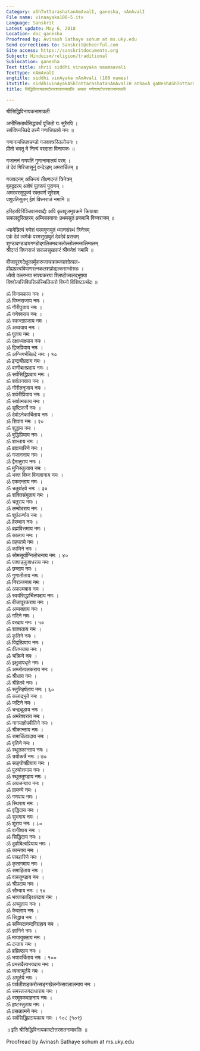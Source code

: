 ```yaml
---
Category: aShTottarashatanAmAvalI, ganesha, nAmAvalI
File name: vinaayaka108-5.itx
Language: Sanskrit
Latest update: May 6, 2018
Location: doc_ganesha
Proofread by: Avinash Sathaye sohum at ms.uky.edu
Send corrections to: Sanskrit@cheerful.com
Site access: https://sanskritdocuments.org
Subject: Hinduism/religion/traditional
Sublocation: ganesha
Text title: shrii siddhi vinaayaka naamaavali
Texttype: nAmAvalI
engtitle: siddhi vinAyaka nAmAvali (108 names)
itxtitle: siddhivinAyakAShTottarashatanAmAvaliH athavA gaNeshAShTottarashatanAmAvalI
title: सिद्धिविनायकाष्टोत्तरशतनामावलिः अथवा गणेशाष्टोत्तरशतनामावली

---
```

  
 श्रीसिद्धिविनायकनामावली   
  
अभीप्सितार्थसिद्ध्यर्थं पूजितो यः सुरैरपि ।  
     सर्वविघ्नच्छिदे तस्मै गणाधिपतये नमः ॥  
  
गणानामधिपश्चण्डो गजवक्त्रस्तिलोचनः ।  
     प्रीतो भवतु मे नित्यं वरदाता विनायकः ॥  
  
गजाननं गणपतिं गुणानामालयं परम् ।  
     तं देवं गिरिजासूनुं वन्देऽहम् अमरार्चितम् ॥  
  
गजवदनम् अचिन्त्यं तीक्ष्णदन्तं त्रिनेत्रम्   
     बृहदुदरम् अशेषं पूतरूपं पुराणम् ।  
अमरवरसुपूज्यं रक्तवर्णं सुरेशम्  
     पशुपतिसुतम् ईशं विघ्नराजं नमामि ॥  
  
हरिहरविरिञ्चिवासवाद्यैः अपि कृतपूजमुपक्रमे क्रियायाः  
सकलदुरितहरम् अम्बिकायायाः प्रथमसुतं प्रणमामि विघ्नराजम् ॥  
  
ध्यायेन्नित्यं गणेशं परमगुणयुतं ध्यानसंस्थं त्रिनेत्रम्  
एकं देवं त्वमेकं परमसुखयुतं देवदेवं प्रसन्नम्  
शुण्डादण्डाढ्यगण्डोद्गलितमदजलोल्लोलमत्तालिमालम्  
     श्रीदन्तं विघ्नराजं सकलसुखकरं श्रीगणेशं नमामि ॥  
  
बीजापूरगदेक्षुकार्मुकरुजाचक्राब्जपाशोत्पल-  
     व्रीह्यग्रस्वविषाणरत्नकलशप्रोद्यत्कराम्भोरुहः ।  
ध्येयो वल्लभया सपद्मकरया श्लिष्टोज्वलद्भूषया  
     विश्वोत्पत्तिविपत्तिसंस्थितिकरो विघ्नो विशिष्टार्त्थदः ॥  
  
ॐ विनायकाय नमः ।  
ॐ विघ्नराजाय नमः ।  
ॐ गौरीपुत्राय नमः ।  
ॐ गणेश्वराय नमः ।  
ॐ स्कन्दाग्रजाय नमः ।  
ॐ अव्ययाय नमः ।  
ॐ पूताय नमः ।  
ॐ दक्षाध्यक्ष्याय नमः ।  
ॐ द्विजप्रियाय नमः ।  
ॐ अग्निगर्भच्छिदे नमः । १०  
ॐ इन्द्रश्रीप्रदाय नमः ।  
ॐ वाणीबलप्रदाय नमः ।  
ॐ सर्वसिद्धिप्रदाय नमः ।  
ॐ शर्वतनयाय नमः ।  
ॐ गौरीतनूजाय नमः ।  
ॐ शर्वरीप्रियाय नमः ।  
ॐ सर्वात्मकाय नमः ।  
ॐ सृष्टिकर्त्रे नमः ।  
ॐ देवोऽनेकार्चिताय नमः ।  
ॐ शिवाय नमः । २०  
ॐ शुद्धाय नमः ।  
ॐ बुद्धिप्रियाय नमः ।  
ॐ शान्ताय नमः ।  
ॐ ब्रह्मचारिणे नमः ।  
ॐ गजाननाय नमः ।  
ॐ द्वैमातुराय नमः ।  
ॐ मुनिस्तुत्याय नमः ।  
ॐ भक्त विघ्न विनाशनाय नमः ।  
ॐ एकदन्ताय नमः ।  
ॐ चतुर्बाहवे नमः । ३०  
ॐ शक्तिसंयुताय नमः ।  
ॐ चतुराय नमः ।  
ॐ लम्बोदराय नमः ।  
ॐ शूर्पकर्णाय नमः ।  
ॐ हेरम्बाय नमः ।  
ॐ ब्रह्मवित्तमाय नमः ।  
ॐ कालाय नमः ।  
ॐ ग्रहपतये नमः ।  
ॐ कामिने नमः ।  
ॐ सोमसूर्याग्निलोचनाय नमः । ४०  
ॐ पाशाङ्कुशधराय नमः ।  
ॐ छन्दाय नमः ।  
ॐ गुणातीताय नमः ।  
ॐ निरञ्जनाय नमः ।  
ॐ अकल्मषाय नमः ।  
ॐ स्वयंसिद्धार्चितपदाय नमः ।  
ॐ बीजापूरकराय नमः ।  
ॐ अव्यक्ताय नमः ।  
ॐ गदिने नमः ।  
ॐ वरदाय नमः । ५०  
ॐ शाश्वताय नमः ।  
ॐ कृतिने नमः ।  
ॐ विद्वत्प्रियाय नमः ।  
ॐ वीतभयाय नमः ।  
ॐ चक्रिणे नमः ।  
ॐ इक्षुचापधृते नमः ।  
ॐ अब्जोत्पलकराय नमः ।  
ॐ श्रीधाय नमः ।  
ॐ श्रीहेतवे नमः ।  
ॐ स्तुतिहर्षताय नमः । ६०  
ॐ कलाद्भृते नमः ।  
ॐ जटिने नमः ।  
ॐ चन्द्रचूडाय नमः ।  
ॐ अमरेश्वराय नमः ।  
ॐ नागयज्ञोपवीतिने नमः ।  
ॐ श्रीकान्ताय नमः ।  
ॐ रामार्चितपदाय नमः ।  
ॐ वृतिने नमः ।  
ॐ स्थूलकान्ताय नमः ।  
ॐ त्रयीकर्त्रे नमः । ७०  
ॐ सङ्घोषप्रियाय नमः ।  
ॐ पुरुषोत्तमाय नमः ।  
ॐ स्थूलतुण्डाय नमः ।  
ॐ अग्रजन्याय नमः ।  
ॐ ग्रामण्ये नमः ।  
ॐ गणपाय नमः ।  
ॐ स्थिराय नमः ।  
ॐ वृद्धिदाय नमः ।  
ॐ सुभगाय नमः ।  
ॐ शूराय नमः । ८०  
ॐ वागीशाय नमः ।  
ॐ सिद्धिदाय नमः ।  
ॐ दूर्वाबिल्वप्रियाय नमः ।  
ॐ कान्ताय नमः ।  
ॐ पापहारिणे नमः ।  
ॐ कृतागमाय नमः ।  
ॐ समाहिताय नमः ।  
ॐ वक्रतुण्डाय नमः ।  
ॐ श्रीप्रदाय नमः ।  
ॐ सौम्याय नमः । ९०  
ॐ भक्ताकाङ्क्षितदाय नमः ।  
ॐ अच्युताय नमः ।  
ॐ केवलाय नमः ।  
ॐ सिद्धाय नमः ।  
ॐ सच्चिदानन्दविग्रहाय नमः ।  
ॐ ज्ञानिने नमः ।  
ॐ मायायुक्ताय नमः ।  
ॐ दन्ताय नमः ।  
ॐ ब्रह्मिष्ठाय नमः ।  
ॐ भयावर्चिताय नमः । १००  
ॐ प्रमत्तदैत्यभयदाय नमः ।  
ॐ व्यक्तमूर्तये नमः ।  
ॐ अमूर्तये नमः ।  
ॐ पार्वतीशङ्करोत्सङ्गखेलनोत्सवलालनाय नमः ।  
ॐ समस्तजगदाधाराय नमः ।  
ॐ वरमूषकवाहनाय नमः ।  
ॐ हृष्टस्तुताय नमः ।  
ॐ प्रसन्नात्मने नमः ।  
ॐ सर्वसिद्धिप्रदायकाय नमः । १०८ (१०९)  
  
॥ इति श्रीसिद्धिविनायकाष्टोत्तरशतनामावलिः ॥  
  
  
Proofread by Avinash Sathaye sohum at ms.uky.edu  
  
